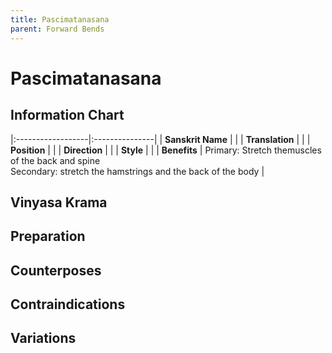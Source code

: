```yaml
---
title: Pascimatanasana
parent: Forward Bends
---
```

# Pascimatanasana

## Information Chart

|:------------------|:---------------|
| **Sanskrit Name**     |      |
| **Translation**       |    |
| **Position**          |    |
| **Direction**         |     |
| **Style**             |     |
| **Benefits**          | Primary: Stretch themuscles of the back and spine <br> Secondary: stretch the hamstrings and the back of the body   |


## Vinyasa Krama 

## Preparation 

## Counterposes

## Contraindications

## Variations
